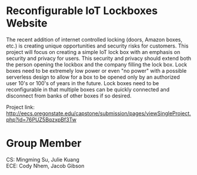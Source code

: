 # Reconfigurable IoT Lockboxes Website

The recent addition of internet controlled locking (doors, Amazon boxes, etc.) is creating unique opportunities and security risks for customers. This project will focus on creating a simple IoT lock box with an emphasis on security and privacy for users. This security and privacy should extend both the person opening the lockbox and the company filling the lock box. Lock boxes need to be extremely low power or even "no power" with a possible serverless design to allow for a box to be opened only by an authorized user 10's or 100's of years in the future. Lock boxes need to be reconfigurable in that multiple boxes can be quickly connected and disconnect from banks of other boxes if so desired.


Project link: http://eecs.oregonstate.edu/capstone/submission/pages/viewSingleProject.php?id=76PUZ5BqzxpBf3Tw


# Group Member
CS: Mingming Su, Julie Kuang\
ECE: Cody Nhem, Jacob Gibson

